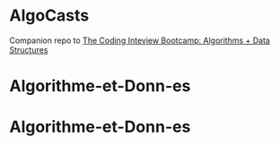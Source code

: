 # AlgoCasts

Companion repo to [The Coding Inteview Bootcamp: Algorithms + Data Structures](https://www.udemy.com/course/coding-interview-bootcamp-algorithms-and-data-structure/)
# Algorithme-et-Donn-es
# Algorithme-et-Donn-es
